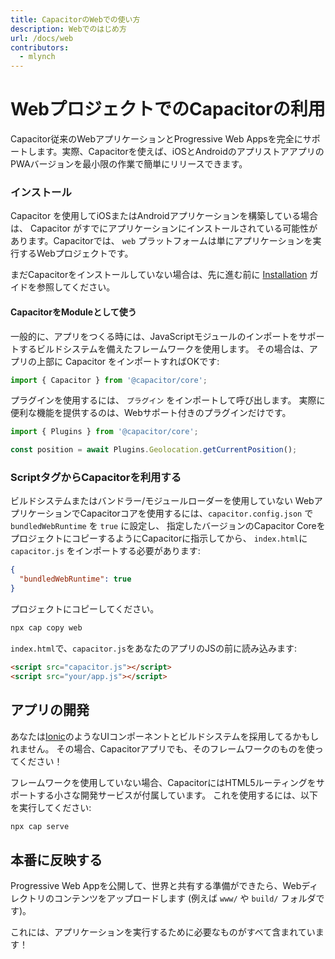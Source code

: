 ```yaml
---
title: CapacitorのWebでの使い方
description: Webでのはじめ方
url: /docs/web
contributors:
  - mlynch
---
```


# WebプロジェクトでのCapacitorの利用

<p class="intro">Capacitor従来のWebアプリケーションとProgressive Web Appsを完全にサポートします。実際、Capacitorを使えば、iOSとAndroidのアプリストアアプリのPWAバージョンを最小限の作業で簡単にリリースできます。</p>

### インストール

Capacitor を使用してiOSまたはAndroidアプリケーションを構築している場合は、 Capacitor がすでにアプリケーションにインストールされている可能性があります。Capacitorでは、 `web` プラットフォームは単にアプリケーションを実行するWebプロジェクトです。

まだCapacitorをインストールしていない場合は、先に進む前に [Installation](/docs/getting-started/) ガイドを参照してください。

#### CapacitorをModuleとして使う

一般的に、アプリをつくる時には、JavaScriptモジュールのインポートをサポートするビルドシステムを備えたフレームワークを使用します。
その場合は、アプリの上部に Capacitor をインポートすればOKです:

```typescript
import { Capacitor } from '@capacitor/core';
```

プラグインを使用するには、 `プラグイン` をインポートして呼び出します。
実際に便利な機能を提供するのは、Webサポート付きのプラグインだけです。

```typescript
import { Plugins } from '@capacitor/core';

const position = await Plugins.Geolocation.getCurrentPosition();
```

### ScriptタグからCapacitorを利用する

ビルドシステムまたはバンドラー/モジュールローダーを使用していない
WebアプリケーションでCapacitorコアを使用するには、`capacitor.config.json` で `bundledWebRuntime` を `true` に設定し、
指定したバージョンのCapacitor CoreをプロジェクトにコピーするようにCapacitorに指示してから、
`index.html`に`capacitor.js` をインポートする必要があります:

```json
{
  "bundledWebRuntime": true
}
```

プロジェクトにコピーしてください。

```bash
npx cap copy web
```

`index.html`で、`capacitor.js`をあなたのアプリのJSの前に読み込みます:

```html
<script src="capacitor.js"></script>
<script src="your/app.js"></script>
```

## アプリの開発

あなたは[Ionic](https://ionicframework.com/)のようなUIコンポーネントとビルドシステムを採用してるかもしれません。 
その場合、Capacitorアプリでも、そのフレームワークのものを使ってください！

フレームワークを使用していない場合、CapacitorにはHTML5ルーティングをサポートする小さな開発サービスが付属しています。
これを使用するには、以下を実行してください:

```bash
npx cap serve
```

## 本番に反映する

Progressive Web Appを公開して、世界と共有する準備ができたら、Webディレクトリのコンテンツをアップロードします
(例えば `www/` や `build/` フォルダです)。

これには、アプリケーションを実行するために必要なものがすべて含まれています！

